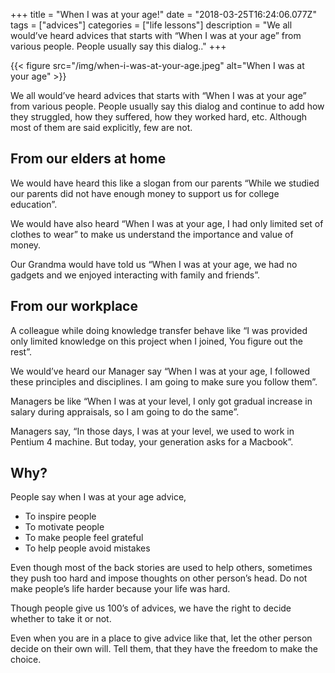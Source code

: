 +++
title = "When I was at your age!"
date = "2018-03-25T16:24:06.077Z"
tags = ["advices"]
categories = ["life lessons"]
description = "We all would’ve heard advices that starts with “When I was at your age” from various people. People usually say this dialog.."
+++

{{< figure src="/img/when-i-was-at-your-age.jpeg" alt="When I was at your age" >}}

We all would’ve heard advices that starts with “When I was at your age” from various people. People usually say this dialog and continue to add how they struggled, how they suffered, how they worked hard, etc. Although most of them are said explicitly, few are not.

## From our elders at home
We would have heard this like a slogan from our parents “While we studied our parents did not have enough money to support us for college education”.

We would have also heard “When I was at your age, I had only limited set of clothes to wear” to make us understand the importance and value of money.

Our Grandma would have told us “When I was at your age, we had no gadgets and we enjoyed interacting with family and friends”.

## From our workplace
A colleague while doing knowledge transfer behave like “I was provided only limited knowledge on this project when I joined, You figure out the rest”.

We would’ve heard our Manager say “When I was at your age, I followed these principles and disciplines. I am going to make sure you follow them”.

Managers be like “When I was at your level, I only got gradual increase in salary during appraisals, so I am going to do the same”.

Managers say, “In those days, I was at your level, we used to work in Pentium 4 machine. But today, your generation asks for a Macbook”.

## Why?
People say when I was at your age advice,

* To inspire people
* To motivate people
* To make people feel grateful
* To help people avoid mistakes

Even though most of the back stories are used to help others, sometimes they push too hard and impose thoughts on other person’s head. Do not make people’s life harder because your life was hard.

Though people give us 100’s of advices, we have the right to decide whether to take it or not.

Even when you are in a place to give advice like that, let the other person decide on their own will. Tell them, that they have the freedom to make the choice.